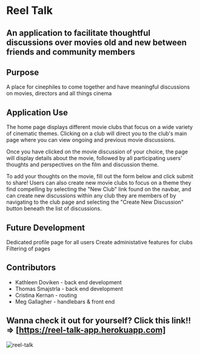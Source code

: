 # Reel Talk

## An application to facilitate thoughtful discussions over movies old and new between friends and community members

## Purpose
A place for cinephiles to come together and have meaningful discussions on
movies, directors and all things cinema

## Application Use
The home page displays different movie clubs that focus on a wide variety of cinematic themes. Clicking on a
club will direct you to the club's main page where you can view ongoing and previous movie discussions.

Once you have clicked on the movie discussion of your choice, the page will display details about the movie,
followed by all participating users' thoughts and perspectives on the film and discussion theme. 
        
To add your thoughts on the movie, fill out the form below and click submit to share!
Users can also create new movie clubs to focus on a theme they find compelling by selecting the "New Club"
link found on the navbar, and can create new discussions within any club they are members of by navigating
to the club page and selecting the "Create New Discussion" button beneath the list of discussions.

## Future Development
Dedicated profile page for all users
Create administative features for clubs
Filtering of pages

## Contributors
* Kathleen Doviken - back end development
* Thomas Smajstrla - back end development
* Cristina Kernan - routing 
* Meg Gallagher - handlebars & front end

## Wanna check it out for yourself? Click this link!! => [https://reel-talk-app.herokuapp.com]

![reel-talk](/public/iamges/ReelTalk.gif)
